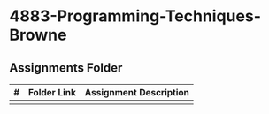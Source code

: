 # 4883-Programming-Techniques- Browne
##  Assignments Folder

|   #   | Folder Link | Assignment Description |
| :---: | ----------- | ---------------------- |
|       |             |                        |
